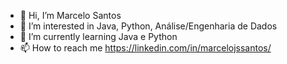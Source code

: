 - 👋 Hi, I’m Marcelo Santos
- 👀 I’m interested in Java, Python, Análise/Engenharia de Dados
- 🌱 I’m currently learning Java e Python
- 📫 How to reach me https://linkedin.com/in/marcelojssantos/
<!---- 💞️ I’m looking to collaborate on ...--->

<!---
MarceloJSSantos/MarceloJSSantos is a ✨ special ✨ repository because its `README.md` (this file) appears on your GitHub profile.
You can click the Preview link to take a look at your changes.
--->
